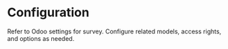 # Configuration

Refer to Odoo settings for survey. Configure related models, access rights, and options as needed.
